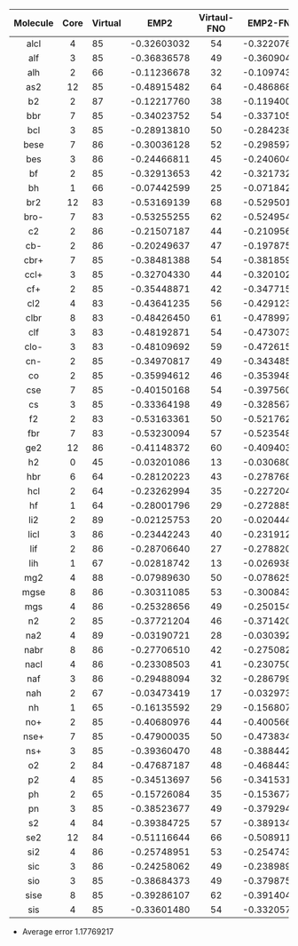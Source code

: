 |Molecule | Core | Virtual | EMP2 | Virtaul-FNO | EMP2-FNO |   %    |
|:-------:|:----:|:--------|:----:|:-----------:|:--------:|:-------:
| alcl |  4 |  85 | -0.32603032 | 54 | -0.32207600  |  1.21286879  |
| alf  |  3 |  85 | -0.36836578 | 49 | -0.36090468  |  2.02545959  |
| alh  |  2 |  66 | -0.11236678 | 32 | -0.10974313  |  2.33489827  |
| as2  | 12 |  85 | -0.48915482 | 64 | -0.48686802  |  0.46750025  |
| b2   |  2 |  87 | -0.12217760 | 38 | -0.11940097  |  2.27261789  |
| bbr  |  7 |  85 | -0.34023752 | 54 | -0.33710572  |  0.92047461  |
| bcl  |  3 |  85 | -0.28913810 | 50 | -0.28423810  |  1.69469191  |
| bese |  7 |  86 | -0.30036128 | 52 | -0.29859741  |  0.58724946  |
| bes  |  3 |  86 | -0.24466811 | 45 | -0.24060468  |  1.66079265  |
| bf   |  2 |  85 | -0.32913653 | 42 | -0.32173265  |  2.24948595  |
| bh   |  1 |  66 | -0.07442599 | 25 | -0.07184291  |  3.47066932  |
| br2  | 12 |  83 | -0.53169139 | 68 | -0.52950103  |  0.41196078  |
| bro- |  7 |  83 | -0.53255255 | 62 | -0.52495464  |  1.42669676  |
| c2   |  2 |  86 | -0.21507187 | 44 | -0.21095633  |  1.91356499  |
| cb-  |  2 |  86 | -0.20249637 | 47 | -0.19787581  |  2.28179893  |
| cbr+ |  7 |  85 | -0.38481388 | 54 | -0.38185907  |  0.76785432  |
| ccl+ |  3 |  85 | -0.32704330 | 44 | -0.32010252  |  2.12228167  |
| cf+  |  2 |  85 | -0.35448871 | 42 | -0.34771568  |  1.91064759  |
| cl2  |  4 |  83 | -0.43641235 | 56 | -0.42912300  |  1.67028958  |
| clbr |  8 |  83 | -0.48426450 | 61 | -0.47899717  |  1.08769691  |
| clf  |  3 |  83 | -0.48192871 | 54 | -0.47307338  |  1.83747717  |
| clo- |  3 |  83 | -0.48109692 | 59 | -0.47261572  |  1.76288803  |
| cn-  |  2 |  85 | -0.34970817 | 49 | -0.34348514  |  1.77949231  |
| co   |  2 |  85 | -0.35994612 | 46 | -0.35394810  |  1.66636607  |
| cse  |  7 |  85 | -0.40150168 | 54 | -0.39756087  |  0.98151769  |
| cs   |  3 |  85 | -0.33364198 | 49 | -0.32856749  |  1.52093870  |
| f2   |  2 |  83 | -0.53163361 | 50 | -0.52176224  |  1.85679946  |
| fbr  |  7 |  83 | -0.53230094 | 57 | -0.52354802  |  1.64435554  |
| ge2  | 12 |  86 | -0.41148372 | 60 | -0.40940370  |  0.50549266  |
| h2   |  0 |  45 | -0.03201086 | 13 | -0.03068034  |  4.15646440  |
| hbr  |  6 |  64 | -0.28120223 | 43 | -0.27876810  |  0.86561547  |
| hcl  |  2 |  64 | -0.23262994 | 35 | -0.22720486  |  2.33206439  |
| hf   |  1 |  64 | -0.28001796 | 29 | -0.27288584  |  2.54702234  |
| li2  |  2 |  89 | -0.02125753 | 20 | -0.02044428  |  3.82570317  |
| licl |  3 |  86 | -0.23442243 | 40 | -0.23191225  |  1.07079344  |
| lif  |  2 |  86 | -0.28706640 | 27 | -0.27882010  |  2.87261066  |
| lih  |  1 |  67 | -0.02818742 | 13 | -0.02693817  |  4.43194163  |
| mg2  |  4 |  88 | -0.07989630 | 50 | -0.07862586  |  1.59011118  |
| mgse |  8 |  86 | -0.30311085 | 53 | -0.30084307  |  0.74816853  |
| mgs  |  4 |  86 | -0.25328656 | 49 | -0.25015448  |  1.23657568  |
| n2   |  2 |  85 | -0.37721204 | 46 | -0.37142063  |  1.53531950  |
| na2  |  4 |  89 | -0.03190721 | 28 | -0.03039205  |  4.74864459  |
| nabr |  8 |  86 | -0.27706510 | 42 | -0.27508299  |  0.71539505  |
| nacl |  4 |  86 | -0.23308503 | 41 | -0.23075044  |  1.00160444  |
| naf  |  3 |  86 | -0.29488094 | 32 | -0.28679902  |  2.74074004  |
| nah  |  2 |  67 | -0.03473419 | 17 | -0.03297370  |  5.06846424  |
| nh   |  1 |  65 | -0.16135592 | 29 | -0.15680709  |  2.81912805  |
| no+  |  2 |  85 | -0.40680976 | 44 | -0.40056601  |  1.53480831  |
| nse+ |  7 |  85 | -0.47900035 | 50 | -0.47383475  |  1.07841257  |
| ns+  |  3 |  85 | -0.39360470 | 48 | -0.38844232  |  1.31156462  |
| o2   |  2 |  84 | -0.47687187 | 48 | -0.46844381  |  1.76736363  |
| p2   |  4 |  85 | -0.34513697 | 56 | -0.34153187  |  1.04454182  |
| ph   |  2 |  65 | -0.15726084 | 35 | -0.15367797  |  2.27829764  |
| pn   |  3 |  85 | -0.38523677 | 49 | -0.37929481  |  1.54241767  |
| s2   |  4 |  84 | -0.39384725 | 57 | -0.38913460  |  1.19656796  |
| se2  | 12 |  84 | -0.51116644 | 66 | -0.50891164  |  0.44110877  |
| si2  |  4 |  86 | -0.25748951 | 53 | -0.25474393  |  1.06628810  |
| sic  |  3 |  86 | -0.24258062 | 49 | -0.23898958  |  1.48034909  |
| sio  |  3 |  85 | -0.38684373 | 49 | -0.37987580  |  1.80122604  |
| sise |  8 |  85 | -0.39286107 | 62 | -0.39140487  |  0.37066539  |
| sis  |  4 |  85 | -0.33601480 | 54 | -0.33205758  |  1.17769217  |

* Average error 1.17769217

